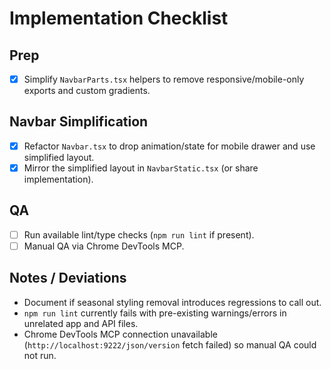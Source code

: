 # Implementation Checklist

## Prep
- [x] Simplify `NavbarParts.tsx` helpers to remove responsive/mobile-only exports and custom gradients.

## Navbar Simplification
- [x] Refactor `Navbar.tsx` to drop animation/state for mobile drawer and use simplified layout.
- [x] Mirror the simplified layout in `NavbarStatic.tsx` (or share implementation).

## QA
- [ ] Run available lint/type checks (`npm run lint` if present).
- [ ] Manual QA via Chrome DevTools MCP.

## Notes / Deviations
- Document if seasonal styling removal introduces regressions to call out.
- `npm run lint` currently fails with pre-existing warnings/errors in unrelated app and API files.
- Chrome DevTools MCP connection unavailable (`http://localhost:9222/json/version` fetch failed) so manual QA could not run.

